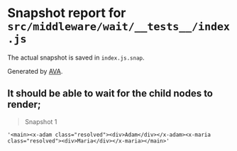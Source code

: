 # Snapshot report for `src/middleware/wait/__tests__/index.js`

The actual snapshot is saved in `index.js.snap`.

Generated by [AVA](https://ava.li).

## It should be able to wait for the child nodes to render;

> Snapshot 1

    '<main><x-adam class="resolved"><div>Adam</div></x-adam><x-maria class="resolved"><div>Maria</div></x-maria></main>'
